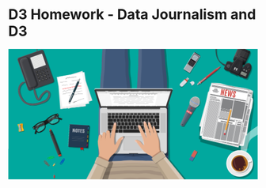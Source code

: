 # D3 Homework - Data Journalism and D3

![Journalism image](D3_data_journalism/Images/front_page_journalism_image.png)
